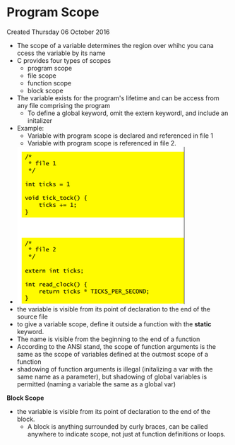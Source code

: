 # Program Scope
Created Thursday 06 October 2016


* The scope of a variable determines the region over whihc you cana ccess the variable by its name
* C provides four types of scopes
	* program scope
	* file scope
	* function scope
	* block scope
* The variable exists for the program's lifetime and can be access from any file comprising the program
	* To define a global keyword, omit the extern keywordl, and include an initalizer
* Example:
	* Variable with program scope is declared and referenced in file 1
	* Variable with program scope is referenced in file 2.
* ![](./Program_Scope/pasted_image.png)
* the variable is visible from its point of declaration to the end of the source file
* to give a variable scope, define it outside a function with the **static** keyword.
* The name is visible from the beginning to the end of a function
* According to the ANSI stand, the scope of function arguments is the same as the scope of variables defined at the outmost scope of a function
* shadowing of function arguments is illegal (initalizing a var with the same name as a parameter), but shadowing of global variables is permitted (naming a variable the same as a global var)

**Block Scope**

* the variable is visible from its point of declaration to the end of the block.
	* A block is anything surrounded by curly braces, can be called anywhere to indicate scope, not just at function definitions or loops.


